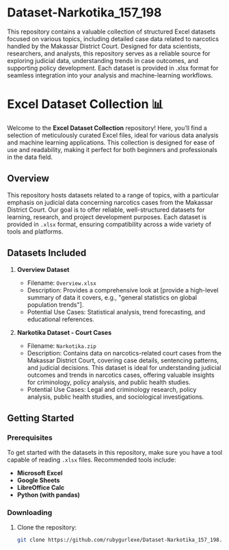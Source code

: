 # Dataset-Narkotika_157_198
This repository contains a valuable collection of structured Excel datasets focused on various topics, including detailed case data related to narcotics handled by the Makassar District Court. Designed for data scientists, researchers, and analysts, this repository serves as a reliable source for exploring judicial data, understanding trends in case outcomes, and supporting policy development. Each dataset is provided in .xlsx format for seamless integration into your analysis and machine-learning workflows.

# Excel Dataset Collection 📊

Welcome to the **Excel Dataset Collection** repository! Here, you’ll find a selection of meticulously curated Excel files, ideal for various data analysis and machine learning applications. This collection is designed for ease of use and readability, making it perfect for both beginners and professionals in the data field.

## Overview

This repository hosts datasets related to a range of topics, with a particular emphasis on judicial data concerning narcotics cases from the Makassar District Court. Our goal is to offer reliable, well-structured datasets for learning, research, and project development purposes. Each dataset is provided in `.xlsx` format, ensuring compatibility across a wide variety of tools and platforms.

## Datasets Included

1. **Overview Dataset**
   - Filename: `Overview.xlsx`
   - Description: Provides a comprehensive look at [provide a high-level summary of data it covers, e.g., "general statistics on global population trends"].
   - Potential Use Cases: Statistical analysis, trend forecasting, and educational references.

2. **Narkotika Dataset - Court Cases**
   - Filename: `Narkotika.zip`
   - Description: Contains data on narcotics-related court cases from the Makassar District Court, covering case details, sentencing patterns, and judicial decisions. This dataset is ideal for understanding judicial outcomes and trends in narcotics cases, offering valuable insights for criminology, policy analysis, and public health studies.
   - Potential Use Cases: Legal and criminology research, policy analysis, public health studies, and sociological investigations.

## Getting Started

### Prerequisites

To get started with the datasets in this repository, make sure you have a tool capable of reading `.xlsx` files. Recommended tools include:

- **Microsoft Excel**
- **Google Sheets**
- **LibreOffice Calc**
- **Python (with pandas)**

### Downloading

1. Clone the repository:
   ```bash
   git clone https://github.com/rubygurlexe/Dataset-Narkotika_157_198.git
